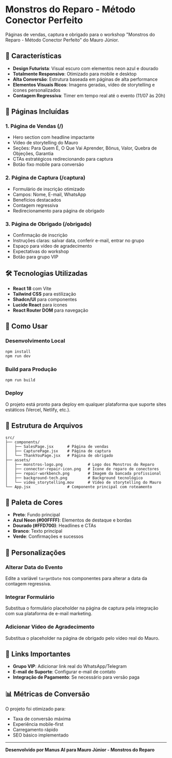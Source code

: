 # Monstros do Reparo - Método Conector Perfeito

Páginas de vendas, captura e obrigado para o workshop "Monstros do Reparo - Método Conector Perfeito" do Mauro Júnior.

## 🎯 Características

- **Design Futurista**: Visual escuro com elementos neon azul e dourado
- **Totalmente Responsivo**: Otimizado para mobile e desktop
- **Alta Conversão**: Estrutura baseada em páginas de alta performance
- **Elementos Visuais Ricos**: Imagens geradas, vídeo de storytelling e ícones personalizados
- **Contagem Regressiva**: Timer em tempo real até o evento (11/07 às 20h)

## 📱 Páginas Incluídas

### 1. Página de Vendas (/)
- Hero section com headline impactante
- Vídeo de storytelling do Mauro
- Seções: Para Quem É, O Que Vai Aprender, Bônus, Valor, Quebra de Objeções, Garantia
- CTAs estratégicos redirecionando para captura
- Botão fixo mobile para conversão

### 2. Página de Captura (/captura)
- Formulário de inscrição otimizado
- Campos: Nome, E-mail, WhatsApp
- Benefícios destacados
- Contagem regressiva
- Redirecionamento para página de obrigado

### 3. Página de Obrigado (/obrigado)
- Confirmação de inscrição
- Instruções claras: salvar data, conferir e-mail, entrar no grupo
- Espaço para vídeo de agradecimento
- Expectativas do workshop
- Botão para grupo VIP

## 🛠️ Tecnologias Utilizadas

- **React 18** com Vite
- **Tailwind CSS** para estilização
- **Shadcn/UI** para componentes
- **Lucide React** para ícones
- **React Router DOM** para navegação

## 🚀 Como Usar

### Desenvolvimento Local
```bash
npm install
npm run dev
```

### Build para Produção
```bash
npm run build
```

### Deploy
O projeto está pronto para deploy em qualquer plataforma que suporte sites estáticos (Vercel, Netlify, etc.).

## 📁 Estrutura de Arquivos

```
src/
├── components/
│   ├── SalesPage.jsx      # Página de vendas
│   ├── CapturePage.jsx    # Página de captura
│   └── ThankYouPage.jsx   # Página de obrigado
├── assets/
│   ├── monstros-logo.png           # Logo dos Monstros do Reparo
│   ├── connector-repair-icon.png   # Ícone de reparo de conectores
│   ├── repair-workbench.png        # Imagem da bancada profissional
│   ├── background-tech.png         # Background tecnológico
│   └── video_storytelling.mov      # Vídeo de storytelling do Mauro
└── App.jsx                # Componente principal com roteamento
```

## 🎨 Paleta de Cores

- **Preto**: Fundo principal
- **Azul Neon (#00FFFF)**: Elementos de destaque e bordas
- **Dourado (#FFD700)**: Headlines e CTAs
- **Branco**: Texto principal
- **Verde**: Confirmações e sucessos

## 📝 Personalizações

### Alterar Data do Evento
Edite a variável `targetDate` nos componentes para alterar a data da contagem regressiva.

### Integrar Formulário
Substitua o formulário placeholder na página de captura pela integração com sua plataforma de e-mail marketing.

### Adicionar Vídeo de Agradecimento
Substitua o placeholder na página de obrigado pelo vídeo real do Mauro.

## 🔗 Links Importantes

- **Grupo VIP**: Adicionar link real do WhatsApp/Telegram
- **E-mail de Suporte**: Configurar e-mail de contato
- **Integração de Pagamento**: Se necessário para versão paga

## 📊 Métricas de Conversão

O projeto foi otimizado para:
- Taxa de conversão máxima
- Experiência mobile-first
- Carregamento rápido
- SEO básico implementado

---

**Desenvolvido por Manus AI para Mauro Júnior - Monstros do Reparo**

